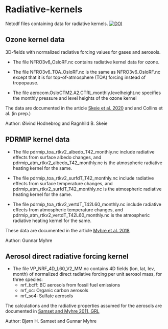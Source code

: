 # Radiative-kernels
Netcdf files containing data for radiative kernels.
[![DOI](https://zenodo.org/badge/DOI/10.5281/zenodo.16759214.svg)](https://doi.org/10.5281/zenodo.16759214)

## Ozone kernel data

3D-fields with normalized radiative forcing values for gases and aerosols.

* The file NFRO3v6_OsloRF.nc contains radiative kernel data for ozone.

* The file NFRO3v6_TOA_OsloRF.nc is the same as NFRO3v6_OsloRF.nc except that it is for top-of-atmosphere (TOA) forcing instead of tropopause.

* The file aerocom.OsloCTM2.A2.CTRL.monthly.levelheight.nc specifies the monthly pressure and level heights of the ozone kernel

The data are documented in the article [Skeie et al. 2020](https://www.nature.com/articles/s41612-020-00131-0) and and Collins et al. (in prep.)

Author: Øivind Hodnebrog and Ragnhild B. Skeie

## PDRMIP kernel data

* The file pdrmip_toa_rtkv2_albedo_T42_monthly.nc include radiative effects from surface albedo changes, and pdrmip_atm_rtkv2_albedo_T42_monthly.nc is the atmospheric radiative heating kernel for the same.

* The file pdrmip_toa_rtkv2_surfdT_T42_monthly.nc include radiative effects from surface temperature changes, and pdrmip_atm_rtkv2_surfdT_T42_monthly.nc is the atmospheric radiative heating kernel for the same.

* The file pdrmip_toa_rtkv2_vertdT_T42L60_monthly.nc include radiative effects from atmospheric temperature changes, and pdrmip_atm_rtkv2_vertdT_T42L60_monthly.nc is the atmospheric radiative heating kernel for the same.

These data are documented in the article [Myhre et al. 2018](https://agupubs.onlinelibrary.wiley.com/doi/10.1029/2018GL079474)

Author: Gunnar Myhre

## Aerosol direct radiative forcing kernel

* The file VP_NRF_4D_L60_V2_MM.nc contains 4D fields (lon, lat, lev, month) of normalized direct radiative forcing per unit aerosol mass, for three species:
  - nrf_bcff: BC aerosols from fossil fuel emissions
  - nrf_oc: Organic carbon aerosols
  - nrf_so4: Sulfate aerosols

The calculations and the radiative properties assumed for the aerosols are documented in [Samset and Myhre 2011, GRL](https://doi.org/10.1029/2011GL049697)

Author: Bjørn H. Samset and Gunnar Myhre
